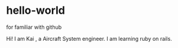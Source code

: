 # hello-world
for familiar with github

Hi! I am Kai , a Aircraft System engineer.
I am learning ruby on rails.
